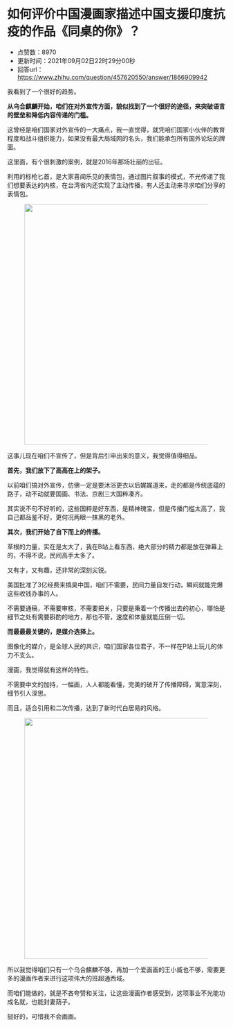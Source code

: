 # 如何评价中国漫画家描述中国支援印度抗疫的作品《同桌的你》？
- 点赞数：8970
- 更新时间：2021年09月02日22时29分00秒
- 回答url：https://www.zhihu.com/question/457620550/answer/1866909942
<body>
 <p data-pid="lLXPnCFQ">我看到了一个很好的趋势。</p>
 <p data-pid="gMU56njn"><b>从乌合麒麟开始，咱们在对外宣传方面，貌似找到了一个很好的途径，来突破语言的壁垒和降低内容传递的门槛。</b></p>
 <p data-pid="0BoDP87K">这曾经是咱们国家对外宣传的一大痛点，我一直觉得，就凭咱们国家小伙伴的教育程度和战斗组织能力，如果没有最大局域网的名头，我们能承包所有国外论坛的牌面。</p>
 <p data-pid="w--FZF3W">这里面，有个很刺激的案例，就是2016年那场壮丽的出征。</p>
 <p data-pid="D7VPLSnH">利用的标枪匕首，是大家喜闻乐见的表情包，通过图片叙事的模式，不光传递了我们想要表达的内核，在台湾省内还实现了主动传播，有人还主动来寻求咱们分享的表情包。</p>
 <figure data-size="normal">
  <img src="https://picx.zhimg.com/50/v2-d3197811814349aa94b68b9378b351fa_720w.jpg?source=1940ef5c" data-caption="" data-size="normal" data-rawwidth="556" data-rawheight="350" data-original-token="v2-52a94764b8f76f8b26ac36fdf06636fd" data-default-watermark-src="https://pica.zhimg.com/50/v2-7c1ca4f73e5bc5bcce024760bfdaf716_720w.jpg?source=1940ef5c" class="origin_image zh-lightbox-thumb" width="556" data-original="https://picx.zhimg.com/v2-d3197811814349aa94b68b9378b351fa_r.jpg?source=1940ef5c">
 </figure>
 <p data-pid="sHH81xjO">这事儿现在咱们不宣传了，但是背后引申出来的意义，我觉得值得细品。</p>
 <p data-pid="ha_F8Z_h"><b>首先，我们放下了高高在上的架子。</b></p>
 <p data-pid="lEkl5-QI">以前咱们搞对外宣传，仿佛一定是要沐浴更衣以后娓娓道来，走的都是传统底蕴的路子，动不动就要国画、书法、京剧三大国粹凑齐。</p>
 <p data-pid="E6OCZYjc">其实说不句不好听的，这些国粹是好东西，是精神瑰宝，但是传播门槛太高了，我自己都品鉴不好，更何况两眼一抹黑的老外。</p>
 <p data-pid="lwow5SZY"><b>其次，我们开始了自下而上的传播。</b></p>
 <p data-pid="ugHGHDlS">草根的力量，实在是太大了，我在B站上看东西，绝大部分的精力都是放在弹幕上的，不得不说，民间高手太多了。</p>
 <p data-pid="ejfugfzr">又有才，又有趣，还非常的深刻尖锐。</p>
 <p data-pid="zNReU8YM">美国批准了3亿经费来搞臭中国，咱们不需要，民间力量自发行动，瞬间就能完爆这些收钱办事的人。</p>
 <p data-pid="UD56y1eZ">不需要通稿，不需要审核，不需要把关，只要是秉着一个传播出去的初心，哪怕是细节之处有需要斟酌的地方，那也不管，速度和体量就能压倒一切。</p>
 <p data-pid="qk3piWFM"><b>而最最最关键的，是媒介选择上。</b></p>
 <p data-pid="zK-jHVsM">图像化的媒介，是全球人民的共识，咱们国家各位君子，不一样在P站上玩儿的体力不支么。</p>
 <p data-pid="R7DN7yTD">漫画，我觉得就有这样的特性。</p>
 <p data-pid="GzID5mnk">不需要中文的加持，一幅画，人人都能看懂，完美的破开了传播障碍，寓意深刻，细节引人深思。</p>
 <p data-pid="dZBcOzqq">而且，适合引用和二次传播，达到了新时代白居易的风格。</p>
 <figure data-size="normal">
  <img src="https://picx.zhimg.com/50/v2-2d1c09586685350f2c91c70814484a1c_720w.jpg?source=1940ef5c" data-caption="" data-size="normal" data-rawwidth="556" data-rawheight="395" data-original-token="v2-24f642a0057cd060cf50c88f21761320" data-default-watermark-src="https://picx.zhimg.com/50/v2-36320d7cb2b43fee74ab0cf2db24e22f_720w.jpg?source=1940ef5c" class="origin_image zh-lightbox-thumb" width="556" data-original="https://pica.zhimg.com/v2-2d1c09586685350f2c91c70814484a1c_r.jpg?source=1940ef5c">
 </figure>
 <p data-pid="vvPzBfsI">所以我觉得咱们只有一个乌合麒麟不够，再加一个爱画画的王小威也不够，需要更多的漫画作者来进行这项伟大的班超通西域。</p>
 <p data-pid="uRFFdfQu">而咱们能做的，就是不吝夸赞和关注，让这些漫画作者感受到，这项事业不光能功成名就，也能封妻荫子。</p>
 <p data-pid="40aMQQq9">挺好的，可惜我不会画画。</p>
</body>